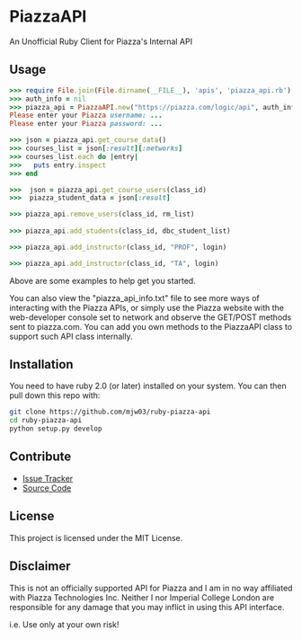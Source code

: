 # PiazzaAPI

An Unofficial Ruby Client for Piazza's Internal API


## Usage

```ruby
>>> require File.join(File.dirname(__FILE__), 'apis', 'piazza_api.rb')
>>> auth_info = nil
>>> piazza_api = PiazzaAPI.new("https://piazza.com/logic/api", auth_info)
Please enter your Piazza username: ...
Please enter your Piazza password: ...

>>> json = piazza_api.get_course_data()
>>> courses_list = json[:result][:networks]
>>> courses_list.each do |entry|
>>>   puts entry.inspect
>>> end

>>>  json = piazza_api.get_course_users(class_id)
>>>  piazza_student_data = json[:result] 

>>> piazza_api.remove_users(class_id, rm_list)
  
>>> piazza_api.add_students(class_id, dbc_student_list)

>>> piazza_api.add_instructor(class_id, "PROF", login)

>>> piazza_api.add_instructor(class_id, "TA", login)
```

Above are some examples to help get you started.

You can also view the "piazza_api_info.txt" file to see more ways of 
interacting with the Piazza APIs, or simply use the Piazza website 
with the web-developer console set to network and observe the 
GET/POST methods sent to piazza.com.
You can add you own methods to the PiazzaAPI class to support such
API class internally.

## Installation

You need to have ruby 2.0 (or later) installed on your system.
You can then pull down this repo with:

```bash
git clone https://github.com/mjw03/ruby-piazza-api
cd ruby-piazza-api
python setup.py develop
```

## Contribute

* [Issue Tracker](https://github.com/mjw03/ruby-piazza-api/issues)
* [Source Code](https://github.com/mjw03/ruby-piazza-api)

## License

This project is licensed under the MIT License.


## Disclaimer

This is not an officially supported API for Piazza and I am in no way 
affiliated with Piazza Technologies Inc. 
Neither I nor Imperial College London are responsible for any damage
that you may inflict in using this API interface.

i.e. Use only at your own risk!
